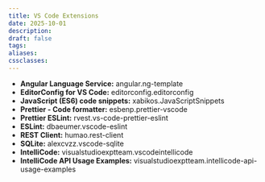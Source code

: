 ```yaml
---
title: VS Code Extensions
date: 2025-10-01
description:
draft: false
tags:
aliases:
cssclasses:
---
```


- **Angular Language Service:** angular.ng-template
- **EditorConfig for VS Code:** editorconfig.editorconfig
- **JavaScript (ES6) code snippets:** xabikos.JavaScriptSnippets
- **Prettier - Code formatter:** esbenp.prettier-vscode
- **Prettier ESLint:** rvest.vs-code-prettier-eslint
- **ESLint:** dbaeumer.vscode-eslint
- **REST Client:** humao.rest-client
- **SQLite:** alexcvzz.vscode-sqlite
- **IntelliCode:** visualstudioexptteam.vscodeintellicode
- **IntelliCode API Usage Examples:** visualstudioexptteam.intellicode-api-usage-examples
